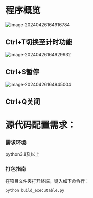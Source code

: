 # 程序概览

![image-20240426164916784](G:\JetBrains\jetBrain_WorkSpeace\PychamProjects\clock\README\image-20240426164916784.png)

## Ctrl+T切换至计时功能

![image-20240426164929932](G:\JetBrains\jetBrain_WorkSpeace\PychamProjects\clock\README\image-20240426164929932.png)

## Ctrl+S暂停 

![image-20240426164945004](G:\JetBrains\jetBrain_WorkSpeace\PychamProjects\clock\README\image-20240426164945004.png)

## Ctrl+Q关闭



# 源代码配置需求：

### 需求环境:

python3.8及以上

### 打包指南

在项目文件夹打开终端，键入如下命令行：

```python
python build_executable.py
```